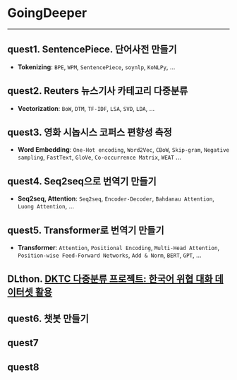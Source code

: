 # GoingDeeper
---
## quest1. SentencePiece. 단어사전 만들기
  - **Tokenizing**: `BPE`, `WPM`, `SentencePiece`, `soynlp`, `KoNLPy`, ...
    
## quest2. Reuters 뉴스기사 카테고리 다중분류
  - **Vectorization**: `BoW`, `DTM`, `TF-IDF`, `LSA`, `SVD`, `LDA`, ...
    
## quest3. 영화 시놉시스 코퍼스 편향성 측정
  - **Word Embedding**: `One-Hot encoding`, `Word2Vec`, `CBoW`, `Skip-gram`, `Negative sampling`, `FastText`, `GloVe`, `Co-occurrence Matrix`, `WEAT` ...
    
## quest4. Seq2seq으로 번역기 만들기
  - **Seq2seq, Attention**: `Seq2seq`, `Encoder-Decoder`, `Bahdanau Attention`, `Luong Attention`, ...
    
## quest5. Transformer로 번역기 만들기
  - **Transformer**: `Attention`, `Positional Encoding`, `Multi-Head Attention`, `Position-wise Feed-Forward Networks`, `Add & Norm`, `BERT`, `GPT`, ...
    
## DLthon. [DKTC 다중분류 프로젝트: 한국어 위협 대화 데이터셋 활용](https://github.com/okchang95/DLTHON_NLP_DKTC)

## quest6. 챗봇 만들기 

## quest7
## quest8
